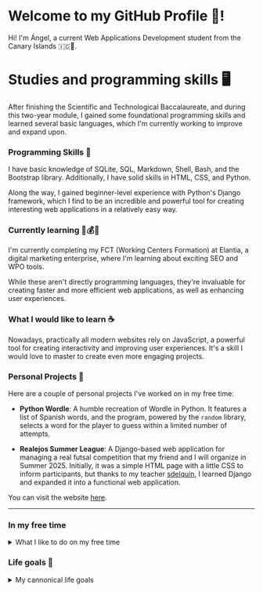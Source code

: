 # Welcome to my GitHub Profile 👋!

Hi! I'm Ángel, a current Web Applications Development student from the Canary Islands 🇮🇨🌴.

# Studies and programming skills 🖥️

After finishing the Scientific and Technological Baccalaureate, and during this two-year module, I gained some foundational programming skills and learned several basic languages, which I'm currently working to improve and expand upon.

### Programming Skills 🐍

I have basic knowledge of SQLite, SQL, Markdown, Shell, Bash, and the Bootstrap library. Additionally, I have solid skills in HTML, CSS, and Python.  

Along the way, I gained beginner-level experience with Python's Django framework, which I find to be an incredible and powerful tool for creating interesting web applications in a relatively easy way.

### Currently learning 💼💰​🧠​

I'm currently completing my FCT (Working Centers Formation) at Elantia, a digital marketing enterprise, where I'm learning about exciting SEO and WPO tools.

While these aren't directly programming languages, they're invaluable for creating faster and more efficient web applications, as well as enhancing user experiences.

### What I would like to learn ☕

Nowadays, practically all modern websites rely on JavaScript, a powerful tool for creating interactivity and improving user experiences. It's a skill I would love to master to create even more engaging projects.

### Personal Projects 🦆

Here are a couple of personal projects I've worked on in my free time:

- **Python Wordle**: A humble recreation of Wordle in Python. It features a list of Spanish words, and the program, powered by the `random` library, selects a word for the player to guess within a limited number of attempts.

- **Realejos Summer League**: A Django-based web application for managing a real futsal competition that my friend and I will organize in Summer 2025. Initially, it was a simple HTML page with a little CSS to inform participants, but thanks to my teacher [sdelquin](https://github.com/sdelquin), I learned Django and expanded it into a functional web application.

You can visit the website [here](summerleague.pythonanywhere.com).

---

### In my free time

<details>
  <summary>What I like to do on my free time</summary>
  
- **Play and watch football ⚽​**: Football is my favorite sport. I follow top European leagues and play whenever I can. 
  > Obviously, I'm *culer* 🔴​🔵, and also enjoy following Valencia CF and other teams.

- **Drive 🚗**: Since discovering the Honda Civic as a teenager, driving has become one of my favorite activities. I got my license more than a year ago, and I still love exploring the road.
  > Always legally.

- **Spend time with important ones 🤜🤛**: There's nothing better than enjoying moments with family, friends, and the people who make my life brighter.
  > 🍦✨

- **Travel around the world ✈️ 🌎**: Traveling has taught me that every country has something special to offer. 
  > Target checklist ✅: 🇫🇷 🇵🇹 🇳🇱 🇧🇪 🇺🇸 (FL) 🇮🇹 🇻🇦.
</details>

### Life goals 🎯

<details>
  <summary>My cannonical life goals</summary>

- **Bring joy to those who matter most**: My greatest goal is to make the most important person in my life even happier than she makes me.
  > 🍦✨

- **Keep traveling around the world**: I want to continue traveling to new places with meaningful company. The more countries, the better.
  > Must-visit destinations: 🇪🇸 (Espai Barça, Mestalla), 🏴, 🇩🇪, 🇫🇮, 🇺🇸 (NY, CAL, FL), 🇪🇬, 🇮🇹, 🇳🇴, 🇦🇪, 🇵🇹, 🇫🇷, 🇮🇸, 🇨🇭.

- **Own a Honda Civic**: Some day, I'll have my own 10th-gen electric blue Honda Civic. 
  > Art on four wheels... Type R or not.

</details>

<!--
**Angel170605/Angel170605** is a ✨ _special_ ✨ repository because its `README.md` (this file) appears on your GitHub profile.

Here are some ideas to get you started:

- 🔭 I’m currently working on ...
- 🌱 I’m currently learning ...
- 👯 I’m looking to collaborate on ...
- 🤔 I’m looking for help with ...
- 💬 Ask me about ...
- 📫 How to reach me: ...
- 😄 Pronouns: ...
- ⚡ Fun fact: ...
-->

